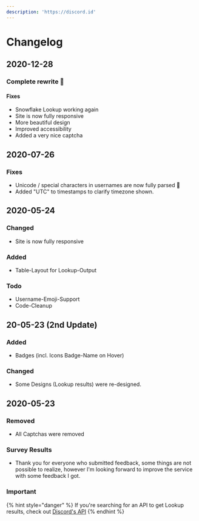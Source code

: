 ```yaml
---
description: 'https://discord.id'
---
```


# Changelog

## 2020-12-28

### Complete rewrite 🎉

#### Fixes

* Snowflake Lookup working again
* Site is now fully responsive
* More beautiful design 
* Improved accessibility
* Added a very nice captcha

## 2020-07-26

### Fixes

* Unicode / special characters in usernames are now fully parsed 🥳
* Added "UTC" to timestamps to clarify timezone shown.

## 2020-05-24

### Changed

* Site is now fully responsive

### Added

* Table-Layout for Lookup-Output

### Todo

* Username-Emoji-Support
* Code-Cleanup

## 20-05-23 \(2nd Update\)

### Added

* Badges \(incl. Icons Badge-Name on Hover\)

### Changed

* Some Designs \(Lookup results\) were re-designed.

## 2020-05-23

### Removed

* All Captchas were removed

### Survey Results

* Thank you for everyone who submitted feedback, some things are not possible to realize, however I'm looking forward to improve the service with some feedback I got.

### Important

{% hint style="danger" %}
If you're searching for an API to get Lookup results, check out [Discord's API](https://discord.com/developers/docs/resources/user#get-user)
{% endhint %}

